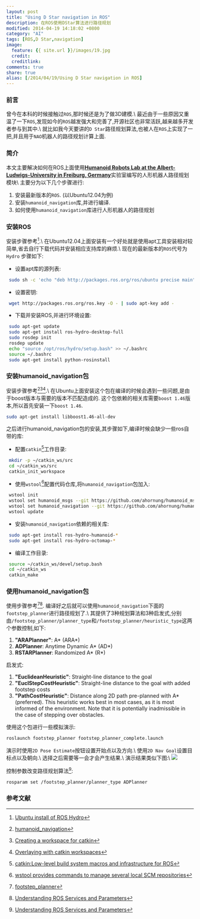 ```yaml
---
layout: post
title: "Using D Star navigation in ROS"
description: 在ROS使用DStar算法进行路径规划
modified: 2014-04-19 14:18:02 +0800
category: "AI"
tags: [ROS,D Star,navigation]
image:
  feature: {{ site.url }}/images/19.jpg
  credit:
  creditlink:
comments: true
share: true
alias: [/2014/04/19/Using D Star navigation in ROS]
---
```


### 前言
曾今在本科的时候接触过`ROS`,那时候还是为了做3D建模.\\
最近由于一些原因又重温了一下`ROS`,发现如今的`ROS`越发强大和完善了,开源社区也非常活跃,越来越多开发者参与到其中.\\
就比如我今天要讲的`D Star`路径规划算法,也被人在`ROS`上实现了一把,并且用于`NAO`机器人的路径规划计算上面.

<!--more-->

### 简介
本文主要解决如何在ROS上面使用[**Humanoid Robots Lab at the Albert-Ludwigs-University in Freiburg, Germany**](http://hrl.informatik.uni-freiburg.de/)实验室编写的人形机器人路径规划模块\\
主要分为以下几个步骤进行:

 1. 安装最新版本的`ROS`. (以Ubuntu12.04为例)
 2. 安装`humanoid_navigation`库,并进行编译.
 3. 如何使用`humanoid_navigation`库进行人形机器人的路径规划

### 安装ROS
安装步骤参考[^1].\\
在Ubuntu12.04上面安装有一个好处就是使用apt工具安装相对较简单,省去自行下载代码并安装相应支持库的麻烦.\\
现在的最新版本的`ROS`代号为`Hydro`
步骤如下:

 + 设置apt库的源列表:

~~~ sh
 sudo sh -c 'echo "deb http://packages.ros.org/ros/ubuntu precise main" > /etc/apt/sources.list.d/ros-latest.list'
~~~

 + 设置密钥:

~~~ sh
 wget http://packages.ros.org/ros.key -O - | sudo apt-key add -
~~~

 + 下载并安装ROS,并进行环境设置:

~~~ sh
 sudo apt-get update
 sudo apt-get install ros-hydro-desktop-full
 sudo rosdep init
 rosdep update
 echo "source /opt/ros/hydro/setup.bash" >> ~/.bashrc
 source ~/.bashrc
 sudo apt-get install python-rosinstall
~~~

### 安装humanoid_navigation包
安装步骤参考[^2][^3][^4].\\
在Ubuntu上面安装这个包在编译的时候会遇到一些问题,是由于boost版本与需要的版本不匹配造成的.
这个包依赖的相关库需要`boost 1.46`版本,所以首先安装一下`boost 1.46`.

~~~ sh
sudo apt-get install libboost1.46-all-dev
~~~

之后进行humanoid_navigation包的安装,其步骤如下,编译时候会缺少一些ros自带的库:

 * 配置`catkin`[^5]工作目录:

~~~ sh
 mkdir -p ~/catkin_ws/src
 cd ~/catkin_ws/src
 catkin_init_workspace
~~~

 * 使用`wstool`[^6]配置代码仓库,将`humanoid_navigation`包加入:

~~~ sh
 wstool init
 wstool set humanoid_msgs --git https://github.com/ahornung/humanoid_msgs
 wstool set humanoid_navigation --git https://github.com/ahornung/humanoid_navigation -v hydro-devel
 wstool update
~~~

 * 安装`humanoid_navigation`依赖的相关库:

~~~ sh
 sudo apt-get install ros-hydro-humanoid-*
 sudo apt-get install ros-hydro-octomap-*
~~~

 * 编译工作目录:

~~~ sh
 source ~/catkin_ws/devel/setup.bash
 cd ~/catkin_ws
 catkin_make
~~~

### 使用humanoid_navigation包
使用步骤参考[^7][^8].
编译好之后就可以使用`humanoid_navigation`下面的`footstep_planner`进行路径规划了.\\
其提供了3种规划算法和3种启发式,分别由`/footstep_planner/planner_type`和`/footstep_planner/heuristic_type`这两个参数控制,如下:

 1. **"ARAPlanner"**: A* (ARA*)
 2. **ADPlanner**: Anytime Dynamic A* (AD*)
 3. **RSTARPlanner**: Randomized A* (R*)

启发式:

 1. **"EuclideanHeuristic"**: Straight-line distance to the goal
 2. **"EuclStepCostHeuristic"**: Straight-line distance to the goal with added footstep costs
 3. **"PathCostHeuristic"**: Distance along 2D path pre-planned with A* (preferred). This heuristic works best in most cases, as it is most informed of the environment. Note that it is potentially inadmissible in the case of stepping over obstacles.

使用这个包进行一些模拟演示:

~~~ sh
roslaunch footstep_planner footstep_planner_complete.launch
~~~

演示时使用`2D Pose Estimate`按钮设置开始点以及方向.\\
使用`2D Nav Goal`设置目标点以及朝向.\\
选择之后需要等一会才会产生结果.\\
演示结果类似下图:\\
![](/images/footstep_planner.png)


控制参数改变路径规划算法[^8]:

~~~ sh
rosparam set /footstep_planner/planner_type ADPlanner
~~~


### 参考文献
[^1]: [Ubuntu install of ROS Hydro](http://wiki.ros.org/hydro/Installation/Ubuntu)
[^2]: [humanoid_navigation](http://wiki.ros.org/humanoid_navigation?distro=hydro)
[^3]: [Creating a workspace for catkin](http://wiki.ros.org/catkin/Tutorials/create_a_workspace)
[^4]: [Overlaying with catkin workspaces](http://wiki.ros.org/catkin/Tutorials/workspace_overlaying)
[^5]: [catkin:Low-level build system macros and infrastructure for ROS](http://wiki.ros.org/catkin)
[^6]: [wstool provides commands to manage several local SCM repositories](http://wiki.ros.org/wstool)
[^7]: [footstep_planner](http://wiki.ros.org/footstep_planner?distro=hydro)
[^8]: [Understanding ROS Services and Parameters](http://wiki.ros.org/ROS/Tutorials/UnderstandingServicesParams)
